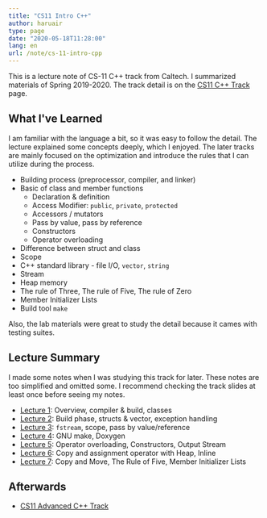 ```yaml
---
title: "CS11 Intro C++"
author: haruair
type: page
date: "2020-05-18T11:28:00"
lang: en
url: /note/cs-11-intro-cpp
---
```


This is a lecture note of CS-11 C++ track from Caltech. I summarized materials of Spring 2019-2020. The track detail is on the [CS11 C++ Track](http://courses.cms.caltech.edu/cs11/material/cpp/donnie/) page.

## What I've Learned


I am familiar with the language a bit, so it was easy to follow the detail. The lecture explained some concepts deeply, which I enjoyed. The later tracks are mainly focused on the optimization and introduce the rules that I can utilize during the process.

- Building process (preprocessor, compiler, and linker)
- Basic of class and member functions
  - Declaration & definition
  - Access Modifier: `public`, `private`, `protected`
  - Accessors / mutators
  - Pass by value, pass by reference
  - Constructors
  - Operator overloading
- Difference between struct and class
- Scope
- C++ standard library - file I/O, `vector`, `string`
- Stream
- Heap memory
- The rule of Three, The rule of Five, The rule of Zero
- Member Initializer Lists
- Build tool `make`

Also, the lab materials were great to study the detail because it cames with testing suites.

## Lecture Summary


I made some notes when I was studying this track for later. These notes are too simplified and omitted some. I recommend checking the track slides at least once before seeing my notes.

- [Lecture 1](/note/cs-11-intro-cpp/lecture-1): Overview, compiler & build, classes
- [Lecture 2](/note/cs-11-intro-cpp/lecture-2): Build phase, structs & vector, exception handling
- [Lecture 3](/note/cs-11-intro-cpp/lecture-3): `fstream`, scope, pass by value/reference
- [Lecture 4](/note/cs-11-intro-cpp/lecture-4): GNU make, Doxygen
- [Lecture 5](/note/cs-11-intro-cpp/lecture-5): Operator overloading, Constructors, Output Stream
- [Lecture 6](/note/cs-11-intro-cpp/lecture-6): Copy and assignment operator with Heap, Inline
- [Lecture 7](/note/cs-11-intro-cpp/lecture-7): Copy and Move, The Rule of Five, Member Initializer Lists

## Afterwards


- [CS11 Advanced C++ Track](http://courses.cms.caltech.edu/cs11/material/advcpp/)
